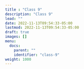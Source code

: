 ```yaml
---
title : "Class 9"
description: "Class 9"
lead: ""
date: 2022-11-13T09:54:33-05:00
lastmod: 2022-11-13T09:54:33-05:00
draft: true
images: []
menu:
  docs:
    parent: ""
    identifier: "class-9"
weight: 1000
---
```

